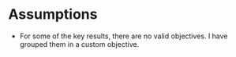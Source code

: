 # Assumptions

- For some of the key results, there are no valid objectives. I have grouped them in a custom objective.
